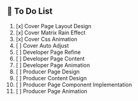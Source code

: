 ## 🚀 To Do List

1. [x] Cover Page Layout Design
2. [x] Cover Matrix Rain Effect 
3. [x] Cover Css Animation
4. [ ] Cover Auto Adjust
5. [ ] Developer Page Refine
6. [ ] Developer Page Content
7. [ ] Developer Page Animation
8. [ ] Producer Page Design
9. [ ] Producer Content Design
10. [ ] Producer Page Component Implementation
11. [ ] Producer Page Animation

